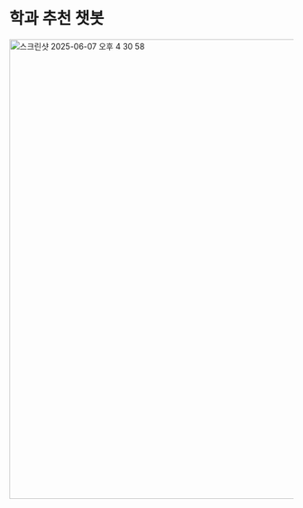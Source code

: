 # 학과 추천 챗봇

<img width="815" alt="스크린샷 2025-06-07 오후 4 30 58" src="https://github.com/user-attachments/assets/3e799b47-711c-45be-aa8c-40cab7255295" />

